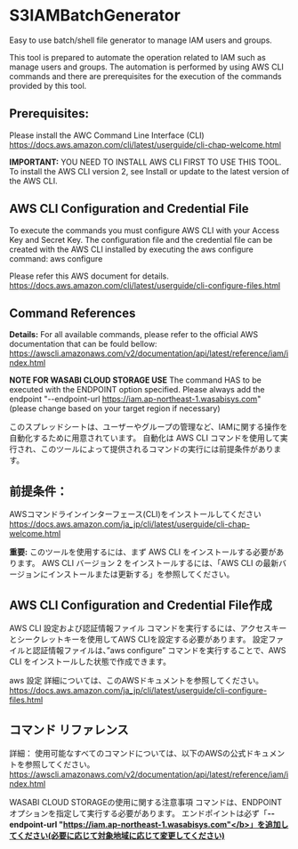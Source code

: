 # S3IAMBatchGenerator
Easy to use batch/shell file generator to manage IAM users and groups.

This tool is prepared to automate the operation related to IAM such as manage users and groups.
The automation is performed by using AWS CLI commands and there are prerequisites for the execution of the commands provided by this tool.

## Prerequisites:
Please install the AWC Command Line Interface (CLI)
https://docs.aws.amazon.com/cli/latest/userguide/cli-chap-welcome.html

<b>IMPORTANT:</b> YOU NEED TO INSTALL AWS CLI FIRST TO USE THIS TOOL.
To install the AWS CLI version 2, see Install or update to the latest version of the AWS CLI.

## AWS CLI Configuration and Credential File
To execute the commands you must configure AWS CLI with your Access Key and Secret Key.
The configuration file and the credential file can be created with the AWS CLI installed by executing the aws configure command:
aws configure

Please refer this AWS document for details.
https://docs.aws.amazon.com/cli/latest/userguide/cli-configure-files.html

## Command References
<b>Details:</b>
For all available commands, please refer to the official AWS documentation that can be fould bellow:
https://awscli.amazonaws.com/v2/documentation/api/latest/reference/iam/index.html

<b>NOTE FOR WASABI CLOUD STORAGE USE</b>
The command HAS to be executed with the ENDPOINT option specified. 
Please always add the endpoint  "--endpoint-url https://iam.ap-northeast-1.wasabisys.com" (please change based on your target region if necessary)

このスプレッドシートは、ユーザーやグループの管理など、IAMに関する操作を自動化するために用意されています。 
自動化は AWS CLI コマンドを使用して実行され、このツールによって提供されるコマンドの実行には前提条件があります。 

## 前提条件： 
AWSコマンドラインインターフェース(CLI)をインストールしてください
https://docs.aws.amazon.com/ja_jp/cli/latest/userguide/cli-chap-welcome.html

<b>重要:</b> このツールを使用するには、まず AWS CLI をインストールする必要があります。 
AWS CLI バージョン 2 をインストールするには、「AWS CLI の最新バージョンにインストールまたは更新する」を参照してください。 

## AWS CLI Configuration and Credential File作成
AWS CLI 設定および認証情報ファイル コマンドを実行するには、アクセスキーとシークレットキーを使用してAWS CLIを設定する必要があります。 
設定ファイルと認証情報ファイルは、”aws configure” コマンドを実行することで、AWS CLI をインストールした状態で作成できます。

aws 設定 詳細については、このAWSドキュメントを参照してください。
https://docs.aws.amazon.com/ja_jp/cli/latest/userguide/cli-configure-files.html

## コマンド リファレンス 
詳細： 
使用可能なすべてのコマンドについては、以下のAWSの公式ドキュメントを参照してください。 
https://awscli.amazonaws.com/v2/documentation/api/latest/reference/iam/index.html

 WASABI CLOUD STORAGEの使用に関する注意事項 
コマンドは、ENDPOINT オプションを指定して実行する必要があります。
エンドポイントは必ず「<b>--endpoint-url "https://iam.ap-northeast-1.wasabisys.com"</b>」を追加してください(必要に応じて対象地域に応じて変更してください)